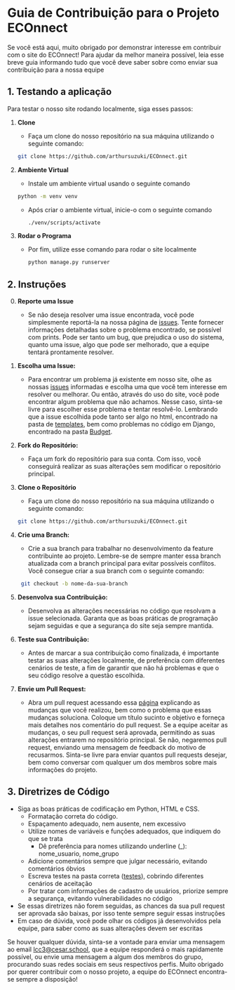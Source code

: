 # Guia de Contribuição para o Projeto ECOnnect

Se você está aqui, muito obrigado por demonstrar interesse em contribuir com o site do ECOnnect! Para ajudar da melhor maneira possível, leia esse breve guia informando tudo que você deve saber sobre como enviar sua contribuição para a nossa equipe

## 1. Testando a aplicação

Para testar o nosso site rodando localmente, siga esses passos:

1. **Clone**
   - Faça um clone do nosso repositório na sua máquina utilizando o seguinte comando:

    ```bash
    git clone https://github.com/arthursuzuki/ECOnnect.git
    ```

2. **Ambiente Virtual**
   - Instale um ambiente virtual usando o seguinte comando

   ```bash
   python -m venv venv
   ```

   - Após criar o ambiente virtual, inicie-o com o seguinte comando

      ```bash
      ./venv/scripts/activate
      ```


3. **Rodar o Programa**

   - Por fim, utilize esse comando para rodar o site localmente

      ```bash
      python manage.py runserver
      ```


## 2. Instruções

0. **Reporte uma Issue**
    - Se não deseja resolver uma issue encontrada, você pode simplesmente reportá-la na nossa página de [issues](https://github.com/arthursuzuki/ECOnnect/issues). Tente fornecer informações detalhadas sobre o problema encontrado, se possível com prints. Pode ser tanto um bug, que prejudica o uso do sistema, quanto uma issue, algo que pode ser melhorado, que a equipe tentará prontamente resolver. 

1. **Escolha uma Issue:**
   - Para encontrar um problema já existente em nosso site, olhe as nossas [issues](https://github.com/arthursuzuki/ECOnnect/issues) informadas e escolha uma que você tem interesse em resolver ou melhorar. Ou então, através do uso do site, você pode encontrar algum problema que não achamos. Nesse caso, sinta-se livre para escolher esse problema e tentar resolvê-lo. Lembrando que a issue escolhida pode tanto ser algo no html, encontrado na pasta de [templates](https://github.com/arthursuzuki/ECOnnect/tree/main/ECOnnect/base_templates/global), bem como problemas no código em Django, encontrado na pasta [Budget](https://github.com/arthursuzuki/ECOnnect/tree/main/ECOnnect/Budget).

2. **Fork do Repositório:**
   - Faça um fork do repositório para sua conta. Com isso, você conseguirá realizar as suas alterações sem modificar o repositório principal.

3. **Clone o Repositório**
    - Faça um clone do nosso repositório na sua máquina utilizando o seguinte comando:

    ```bash
    git clone https://github.com/arthursuzuki/ECOnnect.git
    ```

4. **Crie uma Branch:**
   - Crie a sua branch para trabalhar no desenvolvimento da feature contribuinte ao projeto. Lembre-se de sempre manter essa branch atualizada com a branch principal para evitar possíveis conflitos. Você consegue criar a sua branch com o seguinte comando:

   ```bash
    git checkout -b nome-da-sua-branch
    ```

5. **Desenvolva sua Contribuição:**
   - Desenvolva as alterações necessárias no código que resolvam a issue selecionada. Garanta que as boas práticas de programação sejam seguidas e que a segurança do site seja sempre mantida.

6. **Teste sua Contribuição:**
   - Antes de marcar a sua contribuição como finalizada, é importante testar as suas alterações localmente, de preferência com diferentes cenários de teste, a fim de garantir que não há problemas e que o seu código resolve a questão escolhida.

7. **Envie um Pull Request:**
   - Abra um pull request acessando essa [página](https://github.com/arthursuzuki/ECOnnect/pulls) explicando as mudanças que você realizou, bem como o problema que essas mudanças soluciona. Coloque um título sucinto e objetivo e forneça mais detalhes nos comentário do pull request. Se a equipe aceitar as mudanças, o seu pull request será aprovada, permitindo as suas alterações entrarem no repositório principal. Se não, negaremos  pull request, enviando uma mensagem de feedback do motivo de recusarmos. Sinta-se livre para enviar quantos pull requests desejar, bem como conversar com qualquer um dos membros sobre mais informações do projeto. 

## 3. Diretrizes de Código 

- Siga as boas práticas de codificação em Python, HTML e CSS.
  - Formatação correta do código.
  - Espaçamento adequado, nem ausente, nem excessivo
  - Utilize nomes de variáveis e funções adequados, que indiquem do que se trata
    - Dê preferência para nomes utilizando underline (_): nome_usuario, nome_grupo
  - Adicione comentários sempre que julgar necessário, evitando comentários óbvios
  - Escreva testes na pasta correta ([testes](https://github.com/arthursuzuki/ECOnnect/blob/producao/Budget/tests.py)), cobrindo diferentes cenários de aceitação
  - Por tratar com informações de cadastro de usuários, priorize sempre a segurança, evitando vulnerabilidades no código
- Se essas diretrizes não forem seguidas, as chances da sua pull request ser aprovada são baixas, por isso tente sempre seguir essas instruções
- Em caso de dúvida, você pode olhar os códigos já desenvolvidos pela equipe, para saber como as suas alterações devem ser escritas


Se houver qualquer dúvida, sinta-se a vontade para enviar uma mensagem ao email lcc3@cesar.school, que a equipe responderá o mais rapidamente possível, ou envie uma mensagem a algum dos membros do grupo, procurando suas redes sociais em seus respectivos perfis. Muito obrigado por querer contribuir com o nosso projeto, a equipe do ECOnnect encontra-se sempre a disposição!
